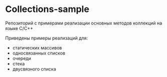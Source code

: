 # Collections-sample
Репозиторий с примерами реализации основных методов коллекций на языке C/C++

Приведены примеры реализаций для:

- статических массивов
- односвязанных списков
- очереди
- стека
- двусвязного списка

